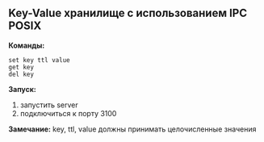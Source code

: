 ## Key-Value хранилище с использованием IPC POSIX

**Команды:**

```
set key ttl value
get key
del key
```

**Запуск:**

1.  запустить server
2.  подключиться к порту 3100

**Замечание:** key, ttl, value должны принимать целочисленные значения
